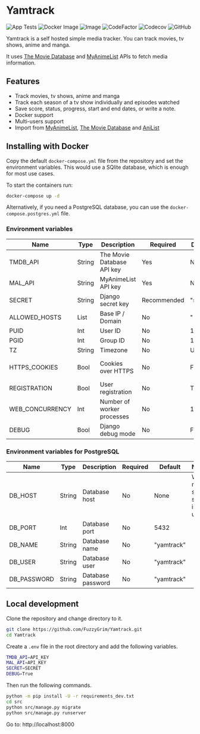 # Yamtrack

![App Tests](https://github.com/FuzzyGrim/Yamtrack/actions/workflows/app-tests.yml/badge.svg)
![Docker Image](https://github.com/FuzzyGrim/Yamtrack/actions/workflows/docker-image.yml/badge.svg)
![Image](https://ghcr-badge.egpl.dev/fuzzygrim/yamtrack/size)
![CodeFactor](https://www.codefactor.io/repository/github/fuzzygrim/yamtrack/badge)
![Codecov](https://codecov.io/github/FuzzyGrim/Yamtrack/branch/dev/graph/badge.svg?token=PWUG660120)
![GitHub](https://img.shields.io/badge/license-GPL--3.0-blue)

Yamtrack is a self hosted simple media tracker. You can track movies, tv shows, anime and manga.

It uses [The Movie Database](https://www.themoviedb.org/) and [MyAnimeList](https://myanimelist.net/) APIs to fetch media information.

## Features

- Track movies, tv shows, anime and manga
- Track each season of a tv show individually and episodes watched
- Save score, status, progress, start and end dates, or write a note.
- Docker support
- Multi-users support
- Import from [MyAnimeList](https://myanimelist.net/), [The Movie Database](https://www.themoviedb.org/) and [AniList](https://anilist.co/)

## Installing with Docker

Copy the default `docker-compose.yml` file from the repository and set the environment variables. This would use a SQlite database, which is enough for most use cases.


To start the containers run:

```bash
docker-compose up -d
```

Alternatively, if you need a PostgreSQL database, you can use the `docker-compose.postgres.yml` file.

### Environment variables

| Name            | Type   | Description                | Required    | Default  | Notes                                        |
|-----------------|--------|----------------------------|-------------|----------|----------------------------------------------|
| TMDB_API        | String | The Movie Database API key | Yes         | None     | Required for movies and tv shows             |
| MAL_API         | String | MyAnimeList API key        | Yes         | None     | Required for anime and manga                 |
| SECRET          | String | Django secret key          | Recommended | "secret" | [SECRET_KEY](https://docs.djangoproject.com/en/4.2/ref/settings/#secret-key) |
| ALLOWED_HOSTS   | List   | Base IP / Domain           | No          | "*"      | [ALLOWED_HOSTS](https://docs.djangoproject.com/en/4.1/ref/settings/#allowed-hosts) |
| PUID            | Int    | User ID                    | No          | 1000     |                                              |
| PGID            | Int    | Group ID                   | No          | 1000     |                                              |
| TZ              | String | Timezone                   | No          | UTC      |                                              |
| HTTPS_COOKIES   | Bool   | Cookies over HTTPS         | No          | False    | [SESSION_COOKIE_SECURE](https://docs.djangoproject.com/en/4.1/ref/settings/#std-setting-SESSION_COOKIE_SECURE) and [CSRF_COOKIE_SECURE](https://docs.djangoproject.com/en/4.1/ref/settings/#std-setting-CSRF_COOKIE_SECURE) |
| REGISTRATION    | Bool   | User registration          | No          | True     |                                              |
| WEB_CONCURRENCY | Int    | Number of worker processes | No          | 1        | [(2 x num cores) + 1](https://docs.gunicorn.org/en/latest/design.html#how-many-workers) recommended|
| DEBUG           | Bool   | Django debug mode          | No          | False    |                                              |

### Environment variables for PostgreSQL

| Name        | Type   | Description       | Required | Default    | Notes                        |
|-------------|--------|-------------------|----------|------------|------------------------------|
| DB_HOST     | String | Database host     | No       | None       | When not set, sqlite is used |
| DB_PORT     | Int    | Database port     | No       | 5432       |                              |
| DB_NAME     | String | Database name     | No       | "yamtrack" |                              |
| DB_USER     | String | Database user     | No       | "yamtrack" |                              |
| DB_PASSWORD | String | Database password | No       | "yamtrack" |                              |

## Local development

Clone the repository and change directory to it.

```bash
git clone https://github.com/FuzzyGrim/Yamtrack.git
cd Yamtrack
```

Create a `.env` file in the root directory and add the following variables.

```bash
TMDB_API=API_KEY
MAL_API=API_KEY
SECRET=SECRET
DEBUG=True
```

Then run the following commands.

```bash
python -m pip install -U -r requirements_dev.txt
cd src
python src/manage.py migrate
python src/manage.py runserver
```

Go to: http://localhost:8000